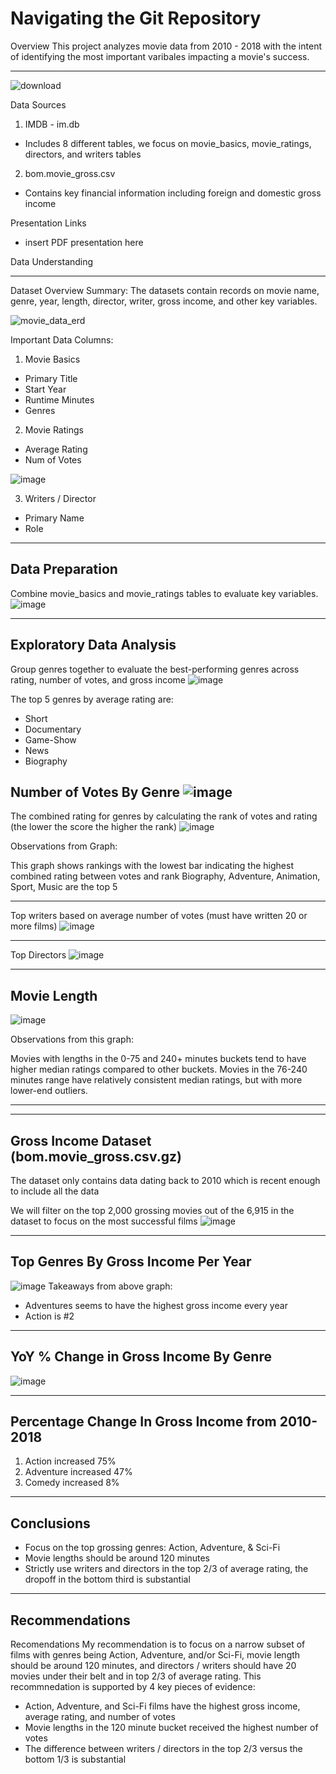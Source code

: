 # Navigating the Git Repository

Overview
This project analyzes movie data from 2010 - 2018 with the intent of identifying the most important varibales impacting a movie's success. 
***
![download](https://github.com/user-attachments/assets/3fc35d5c-d57d-44c7-b3e1-3f75ea0bdc9f)

Data Sources
1. IMDB - im.db
- Includes 8 different tables, we focus on movie_basics, movie_ratings, directors, and writers tables
2. bom.movie_gross.csv
- Contains key financial information including foreign and domestic gross income

Presentation Links
- insert PDF presentation here


Data Understanding
***
Dataset Overview
Summary: The datasets contain records on movie name, genre, year, length, director, writer, gross income, and other key variables. 

![movie_data_erd](https://github.com/user-attachments/assets/d2be31c9-7091-498d-baae-63dee4ed95af)


Important Data Columns:
1. Movie Basics
- Primary Title
- Start Year
- Runtime Minutes
- Genres

2. Movie Ratings
- Average Rating
- Num of Votes
  
![image](https://github.com/user-attachments/assets/6b9e299f-7de3-4674-954d-739140e76a54)

3. Writers / Director
- Primary Name
- Role 

---
Data Preparation
--- 
Combine movie_basics and movie_ratings tables to evaluate key variables.
![image](https://github.com/user-attachments/assets/b8cd7c59-523f-4dc8-ae43-1e678a23c493)

---
Exploratory Data Analysis
---
Group genres together to evaluate the best-performing genres across rating, number of votes, and gross income
![image](https://github.com/user-attachments/assets/10e79eb1-04d2-46f8-a940-9ccfe51a4f35)

The top 5 genres by average rating are:
- Short
- Documentary
- Game-Show
- News
- Biography

Number of Votes By Genre
![image](https://github.com/user-attachments/assets/dbffc56a-b535-4c76-a554-a60dc25314d5)
---
The combined rating for genres by calculating the rank of votes and rating (the lower the score the higher the rank)
![image](https://github.com/user-attachments/assets/2dac4a9d-ee35-4d16-8c15-c0d38bb665fc)

Observations from Graph:

This graph shows rankings with the lowest bar indicating the highest combined rating between votes and rank
Biography, Adventure, Animation, Sport, Music are the top 5

---
Top writers based on average number of votes (must have written 20 or more films)
![image](https://github.com/user-attachments/assets/9ddc111f-f673-4963-919b-419893300065)

--- 
Top Directors
![image](https://github.com/user-attachments/assets/98c6a80b-0883-421e-8109-31f5e56caa32)

--- 
Movie Length 
---
![image](https://github.com/user-attachments/assets/5f7cee9a-998d-43cd-b08a-daa9532967cc)

Observations from this graph:

Movies with lengths in the 0-75 and 240+ minutes buckets tend to have higher median ratings compared to other buckets.
Movies in the 76-240 minutes range have relatively consistent median ratings, but with more lower-end outliers.
***
---
Gross Income Dataset (bom.movie_gross.csv.gz)
---
The dataset only contains data dating back to 2010 which is recent enough to include all the data

We will filter on the top 2,000 grossing movies out of the 6,915 in the dataset to focus on the most successful films
![image](https://github.com/user-attachments/assets/d5c3eb5d-b6e0-4540-9209-b08e09af7457)

---
Top Genres By Gross Income Per Year
---
![image](https://github.com/user-attachments/assets/a601527e-b371-493a-98b4-eee0ea26830f)
Takeaways from above graph:
- Adventures seems to have the highest gross income every year
- Action is #2

---
YoY % Change in Gross Income By Genre
---
![image](https://github.com/user-attachments/assets/085b9553-c18b-4934-8fef-f8492c1c224e)

--- 
Percentage Change In Gross Income from 2010-2018
---
1. Action increased 75%
2. Adventure increased 47%
3. Comedy increased 8%
   
---
Conclusions
---
- Focus on the top grossing genres: Action, Adventure, & Sci-Fi
- Movie lengths should be around 120 minutes
- Strictly use writers and directors in the top 2/3 of average rating, the dropoff in the bottom third is substantial

---
Recommendations
---
Recomendations
My recommendation is to focus on a narrow subset of films with genres being Action, Adventure, and/or Sci-Fi, movie length should be around 120 minutes, and directors / writers should have 20 movies under their belt and in top 2/3 of average rating.
This recommnedation is supported by 4 key pieces of evidence:
- Action, Adventure, and Sci-Fi films have the highest gross income, average rating, and number of votes
- Movie lengths in the 120 minute bucket received the highest number of votes
- The difference between writers / directors in the top 2/3 versus the bottom 1/3 is substantial
